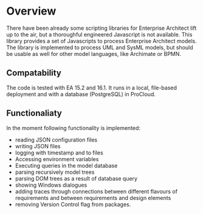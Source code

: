 <h1>Overview</h1>
There have been already some scripting libraries for Enterprise Architect lift up to the air, but a thoroughful engineered Javascript is not available. This library provides a set of Javascripts to process Enterprise Architect models. The library is implemented to process UML and SysML models, but should be usable as well for other model languages, like Archimate or BPMN.

<h2>Compatability</h2>
The code is tested with EA 15.2 and 16.1. It runs in a local, file-based deployment and with a database (PostgreSQL) in ProCloud.

<h2>Functionaliaty</h2>
In the moment following functionality is implemented:

- reading JSON configuration files
- writing JSON files
- logging with timestamp and to files
- Accessing environment variables
- Executing queries in the model database
- parsing recursively model trees
- parsing DOM trees as a result of database query
- showing Windows dialogues
- adding traces through connections between different flavours of requirements and between requirements and design elements
- removing Version Control flag from packages.
